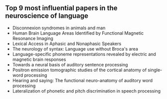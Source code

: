 <h2> Top 9 most influential papers in the neuroscience of language </h2>

<ul>

 <li><a target="_blank" href="https://github.com/manjunath5496/Top-9-most-influential-papers-in-the-neuroscience-of-language/blob/master/nol(1).pdf" style="text-decoration:none;">Disconnexion syndromes in animals and man</a></li>


 <li><a target="_blank" href="https://github.com/manjunath5496/Top-9-most-influential-papers-in-the-neuroscience-of-language/blob/master/nol(2).pdf" style="text-decoration:none;">Human Brain Language Areas Identified by Functional Magnetic Resonance Imaging</a></li>

<li><a target="_blank" href="https://github.com/manjunath5496/Top-9-most-influential-papers-in-the-neuroscience-of-language/blob/master/nol(3).pdf" style="text-decoration:none;">Lexical Access in Aphasic and Nonaphasic Speakers</a></li>
 <li><a target="_blank" href="https://github.com/manjunath5496/Top-9-most-influential-papers-in-the-neuroscience-of-language/blob/master/nol(4).pdf" style="text-decoration:none;">The neurology of syntax: Language use without Broca's area</a></li>                              
<li><a target="_blank" href="https://github.com/manjunath5496/Top-9-most-influential-papers-in-the-neuroscience-of-language/blob/master/nol(5).pdf" style="text-decoration:none;">Language-specific phoneme representations revealed by electric and magnetic brain responses</a></li>
<li><a target="_blank" href="https://github.com/manjunath5496/Top-9-most-influential-papers-in-the-neuroscience-of-language/blob/master/nol(6).pdf" style="text-decoration:none;">Towards a neural basis of auditory sentence processing</a></li>
 <li><a target="_blank" href="https://github.com/manjunath5496/Top-9-most-influential-papers-in-the-neuroscience-of-language/blob/master/nol(7).pdf" style="text-decoration:none;">Positron emission tomographic studies of the cortical anatomy of single-word processing</a></li>

 <li><a target="_blank" href="https://github.com/manjunath5496/Top-9-most-influential-papers-in-the-neuroscience-of-language/blob/master/nol(8).pdf" style="text-decoration:none;"> Hearing and saying: The functional neuro-anatomy of auditory word processing</a></li>
   <li><a target="_blank" href="https://github.com/manjunath5496/Top-9-most-influential-papers-in-the-neuroscience-of-language/blob/master/nol(9).pdf" style="text-decoration:none;">Lateralization of phonetic and pitch discrimination in speech processing</a></li>
   </ul>
  
